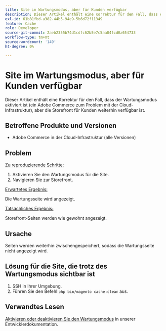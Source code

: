 ```yaml
---
title: Site im Wartungsmodus, aber für Kunden verfügbar
description: Dieser Artikel enthält eine Korrektur für den Fall, dass der Wartungsmodus aktiviert ist (ein Adobe Commerce zum Problem mit der Cloud-Infrastruktur), aber die Storefront für Kunden weiterhin verfügbar ist.
exl-id: 61b81fbd-a382-44b5-94e9-5b6d72f11349
feature: Cache
role: Developer
source-git-commit: 2aeb2355b74d1cdfc62b5e7c5aa04fcd0a654733
workflow-type: tm+mt
source-wordcount: '149'
ht-degree: 0%

---
```


# Site im Wartungsmodus, aber für Kunden verfügbar

Dieser Artikel enthält eine Korrektur für den Fall, dass der Wartungsmodus aktiviert ist (ein Adobe Commerce zum Problem mit der Cloud-Infrastruktur), aber die Storefront für Kunden weiterhin verfügbar ist.

## Betroffene Produkte und Versionen

* Adobe Commerce in der Cloud-Infrastruktur (alle Versionen)

## Problem

<u>Zu reproduzierende Schritte:</u>

1. Aktivieren Sie den Wartungsmodus für die Site.
1. Navigieren Sie zur Storefront.

<u>Erwartetes Ergebnis:</u>

Die Wartungsseite wird angezeigt.

<u>Tatsächliches Ergebnis:</u>

Storefront-Seiten werden wie gewohnt angezeigt.

## Ursache

Seiten werden weiterhin zwischengespeichert, sodass die Wartungsseite nicht angezeigt wird.

## Lösung für die Site, die trotz des Wartungsmodus sichtbar ist

1. SSH in Ihrer Umgebung.
1. Führen Sie den Befehl `php bin/magento cache:clean` aus.

## Verwandtes Lesen

[Aktivieren oder deaktivieren Sie den Wartungsmodus](https://experienceleague.adobe.com/en/docs/commerce-operations/installation-guide/tutorials/maintenance-mode) in unserer Entwicklerdokumentation.
